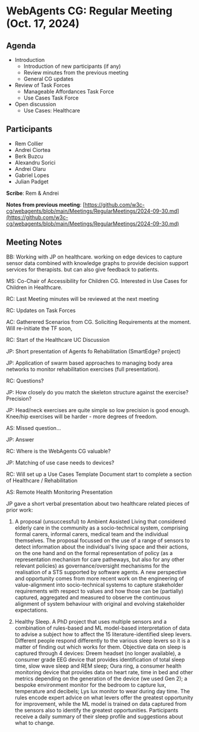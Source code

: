 # WebAgents CG: Regular Meeting (Oct. 17, 2024)

## Agenda
   * Introduction
       * Introduction of new participants (if any)
       * Review minutes from the previous meeting
       * General CG updates
   * Review of Task Forces
       * Manageable Affordances Task Force
       * Use Cases Task Force
   * Open discussion
       * Use Cases: Healthcare

## Participants
   * Rem Collier
   * Andrei Ciortea
   * Berk Buzcu
   * Alexandru Sorici
   * Andrei Olaru
   * Gabriel Lopes
   * Julian Padget

**Scribe**: Rem \& Andrei

**Notes from previous meeting**: [https://github.com/w3c-cg/webagents/blob/main/Meetings/RegularMeetings/2024-09-30.md](https://github.com/w3c-cg/webagents/blob/main/Meetings/RegularMeetings/2024-09-30.md)


## Meeting Notes

BB: Working with JP on healthcare. working on edge devices to capture sensor data combined with knowledge graphs to provide decision support services for therapists. but can also give feedback to patients.

MS: Co-Chair of Accessibility for Children CG. Interested in Use Cases for Children in Healthcare.

RC:  Last Meeting minutes will be reviewed at the next meeting

RC: Updates on Task Forces

AC: Gatherered Scenarios from CG.  Soliciting Requirements at the moment. Will re-initiate the TF soon,

RC: Start of the Healthcare UC Discussion

JP:  Short presentation of Agents fo Rehabilitation (SmartEdge? project)

JP: Application of swarm based approaches to managing body area networks to monitor rehabilitation exercises (full presentation).

RC: Questions?

JP: How closely do you match the skeleton structure against the exercise? Precision?

JP: Head/neck exercises are quite simple so low precision is good enough. Knee/hip exercises will be harder - more degrees of freedom.

AS: Missed question...

JP: Answer
   
RC: Where is the WebAgents CG valuable?

JP: Matching of use case needs to devices?

RC: Will set up a Use Cases Template Document start to complete a section of Healthcare / Rehabilitation

AS: Remote Health Monitoring Presentation

JP gave a short verbal presentation about two healthcare related pieces of prior work:

1. A proposal (unsuccessful) to Ambient Assisted Living that considered elderly care in the community as a socio-technical system, comprising formal carers, informal carers, medical team and the individual themselves. The proposal focussed on the use of a range of sensors to detect information about the individual's living space and their actions, on the one hand and on the formal representation of policy (as a representation mechanism for care patheways, but also for any other relevant policies) as governance/oversight mechanisms for the realisation of a STS supported by software agents. A new perspective and opportunity comes from more recent work on the engineering of value-alignment into socio-technical systems to capture stakeholder requirements with respect to values and how those can be (partially) captured, aggregated and measured to observe the continuous alignment of system behaviour with original and evolving stakeholder expectations.

2. Healthy Sleep. A PhD project that uses multiple sensors and a combination of rules-based and ML model-based interpretation of data to advise a subject how to affect the 15 literature-identified sleep levers. Different people respond differently to the various sleep levers so it is a matter of finding out which works for them. Objective data on sleep is captured through 4 devices: Dreem headset (no longer available), a consumer grade EEG device that provides identification of total sleep time, slow wave sleep and REM sleep; Oura ring, a consumer health monitoring device that provides data on heart rate, time in bed and other metrics depending on the generation of the device (we used Gen 2); a bespoke environment monitor for the bedroom to capture lux, temperature and decibels; Lys lux monitor to wear during day time. The rules encode expert advice on what levers offer the greatest opportunity for improvement, while the ML model is trained on data captured from the sensors also to identify the greatest opportunities. Participants receive a daily summary of their sleep profile and suggestions about what to change.
